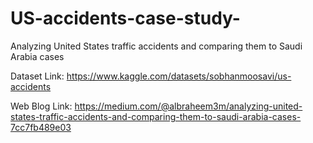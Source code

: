 # US-accidents-case-study-
Analyzing United States traffic accidents and comparing them to Saudi Arabia cases

Dataset Link: https://www.kaggle.com/datasets/sobhanmoosavi/us-accidents


Web Blog Link: https://medium.com/@albraheem3m/analyzing-united-states-traffic-accidents-and-comparing-them-to-saudi-arabia-cases-7cc7fb489e03
